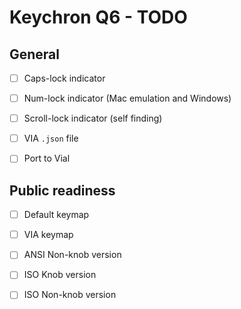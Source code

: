 # Keychron Q6 - TODO

## General

- [ ] Caps-lock indicator
- [ ] Num-lock indicator (Mac emulation and Windows)
- [ ] Scroll-lock indicator (self finding)

- [ ] VIA `.json` file
- [ ] Port to Vial

## Public readiness

- [ ] Default keymap
- [ ] VIA keymap

- [ ] ANSI Non-knob version
- [ ] ISO Knob version
- [ ] ISO Non-knob version

